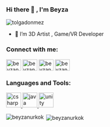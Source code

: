 ### Hi there 👋 , I'm Beyza




<p align="center">
  <p align="left"> <img src="https://komarev.com/ghpvc/?username=tolgadonmez&label=Profile%20views&color=0e75b6&style=flat" alt="tolgadonmez" /> </p>
 
<!--


- 🔭 I’m currently working on ...
-👯 I’m looking to collaborate on ...
- 😄 Pronouns: ...
- ⚡ Fun fact: ...
- 🤔 I’m looking for help with ...
- 💬 Ask me about ...
- 📫 How to reach me: cbeyzanurkok
-->

- 🌱 I’m 3D Artist , Game/VR Developer


<h3 align="left">Connect with me:</h3>
<p align="left">
<a href="https://www.linkedin.com/in/beyzanur-k%C3%B6k-997021131/" target="blank"><img align="center" src="https://cdn.jsdelivr.net/npm/simple-icons@3.0.1/icons/linkedin.svg" alt="beyzanurkok" height="30" width="40" /></a>
<a href="https://www.instagram.com/betaportt/" target="blank"><img align="center" src="https://cdn.jsdelivr.net/npm/simple-icons@3.0.1/icons/instagram.svg" alt="beyzanurkok" height="30" width="40" /></a>
<a href="https://twitter.com/1beyzanurkok" target="blank"><img align="center" src="https://cdn.jsdelivr.net/npm/simple-icons@3.0.1/icons/twitter.svg" alt="beyzanurkok" height="30" width="40" /></a>
<a href="mailto:cbeyzanurkok@gmail.com"><img align="center" src="https://cdn.jsdelivr.net/npm/simple-icons@3.0.1/icons/gmail.svg" alt="beyzanurkok" height="30" width="40" /></a>
</p>

<h3 align="left">Languages and Tools:</h3>
<p align="left">
  <a href="https://www.w3schools.com/cs/" target="_blank"> <img src="https://devicons.github.io/devicon/devicon.git/icons/csharp/csharp-original.svg" alt="csharp" width="40" height="40"/> </a> 
  <a href="https://www.java.com" target="_blank"> <img src="https://devicons.github.io/devicon/devicon.git/icons/java/java-original-wordmark.svg" alt="java" width="40" height="40"/> </a> 
  <a href="https://unity.com/" target="_blank"> <img src="https://www.vectorlogo.zone/logos/unity3d/unity3d-icon.svg" alt="unity" width="40" height="40"/> </a> 
</p>


<p><img align="left" src="https://github-readme-stats.vercel.app/api/top-langs/?username=beyzanurkok&layout=compact" alt="beyzanurkok" /></p>

<p>&nbsp;<img align="center" src="https://github-readme-stats.vercel.app/api?username=beyzanurkok&show_icons=true" alt="beyzanurkok" /></p>







